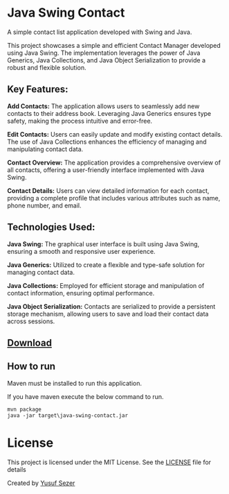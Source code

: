 # Java Swing Contact

A simple contact list application developed with Swing and Java.

This project showcases a simple and efficient Contact Manager developed using Java Swing. The implementation leverages the power of Java Generics, Java Collections, and Java Object Serialization to provide a robust and flexible solution.

## Key Features:

**Add Contacts:** The application allows users to seamlessly add new contacts to their address book. Leveraging Java Generics ensures type safety, making the process intuitive and error-free.

**Edit Contacts:** Users can easily update and modify existing contact details. The use of Java Collections enhances the efficiency of managing and manipulating contact data.

**Contact Overview:** The application provides a comprehensive overview of all contacts, offering a user-friendly interface implemented with Java Swing.

**Contact Details:** Users can view detailed information for each contact, providing a complete profile that includes various attributes such as name, phone number, and email.

## Technologies Used:

**Java Swing:** The graphical user interface is built using Java Swing, ensuring a smooth and responsive user experience.

**Java Generics:** Utilized to create a flexible and type-safe solution for managing contact data.

**Java Collections:** Employed for efficient storage and manipulation of contact information, ensuring optimal performance.

**Java Object Serialization:** Contacts are serialized to provide a persistent storage mechanism, allowing users to save and load their contact data across sessions.


## [Download](https://github.com/yusufsefasezer/java-swing-contact/archive/master.zip)

## How to run

Maven must be installed to run this application.

If you have maven execute the below command to run.

```
mvn package
java -jar target\java-swing-contact.jar
```

# License
This project is licensed under the MIT License. See the [LICENSE](LICENSE) file for details

Created by [Yusuf Sezer](http://www.yusufsezer.com)
